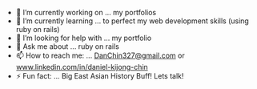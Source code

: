 
- 🔭 I’m currently working on ... my portfolios
- 🌱 I’m currently learning ... to perfect my web development skills (using ruby on rails)
- 🤔 I’m looking for help with ... my portfolio
- 💬 Ask me about ... ruby on rails
- 📫 How to reach me: ... DanChin327@gmail.com or www.linkedin.com/in/daniel-kijong-chin
- ⚡ Fun fact: ... Big East Asian History Buff! Lets talk!

